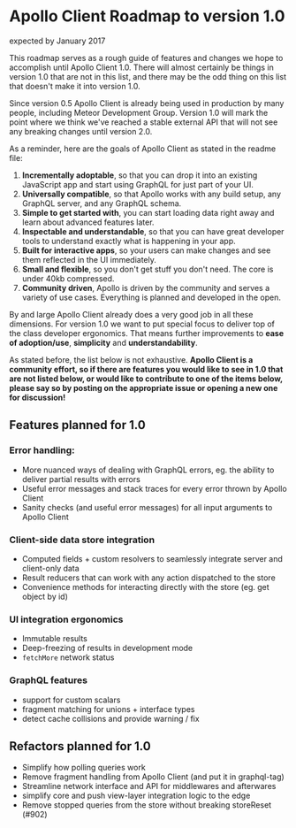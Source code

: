 # Apollo Client Roadmap to version 1.0
expected by January 2017

This roadmap serves as a rough guide of features and changes we hope to accomplish until Apollo Client 1.0. There will almost certainly be things in version 1.0 that are not in this list, and there may be the odd thing on this list that doesn't make it into version 1.0.

Since version 0.5 Apollo Client is already being used in production by many people, including Meteor Development Group. Version 1.0 will mark the point where we think we've reached a stable external API that will not see any breaking changes until version 2.0.

As a reminder, here are the goals of Apollo Client as stated in the readme file:

1. **Incrementally adoptable**, so that you can drop it into an existing JavaScript app and start using GraphQL for just part of your UI.
2. **Universally compatible**, so that Apollo works with any build setup, any GraphQL server, and any GraphQL schema.
3. **Simple to get started with**, you can start loading data right away and learn about advanced features later.
4. **Inspectable and understandable**, so that you can have great developer tools to understand exactly what is happening in your app.
5. **Built for interactive apps**, so your users can make changes and see them reflected in the UI immediately.
6. **Small and flexible**, so you don't get stuff you don't need. The core is under 40kb compressed.
7. **Community driven**, Apollo is driven by the community and serves a variety of use cases. Everything is planned and developed in the open.

By and large Apollo Client already does a very good job in all these dimensions. For version 1.0 we want to put special focus to deliver top of the class developer ergonomics. That means further improvements to **ease of adoption/use**, **simplicity** and **understandability**.

As stated before, the list below is not exhaustive. **Apollo Client is a community effort, so if there are features you would like to see in 1.0 that are not listed below, or would like to contribute to one of the items below, please say so by posting on the appropriate issue or opening a new one for discussion!**

## Features planned for 1.0

### Error handling:
* More nuanced ways of dealing with GraphQL errors, eg. the ability to deliver partial results with errors
* Useful error messages and stack traces for every error thrown by Apollo Client
* Sanity checks (and useful error messages) for all input arguments to Apollo Client

### Client-side data store integration
* Computed fields + custom resolvers to seamlessly integrate server and client-only data
* Result reducers that can work with any action dispatched to the store
* Convenience methods for interacting directly with the store (eg. get object by id)

### UI integration ergonomics
* Immutable results
* Deep-freezing of results in development mode
* `fetchMore` network status

### GraphQL features
* support for custom scalars
* fragment matching for unions + interface types
* detect cache collisions and provide warning / fix


## Refactors planned for 1.0
* Simplify how polling queries work
* Remove fragment handling from Apollo Client (and put it in graphql-tag)
* Streamline network interface and API for middlewares and afterwares
* simplify core and push view-layer integration logic to the edge
* Remove stopped queries from the store without breaking storeReset (#902)
